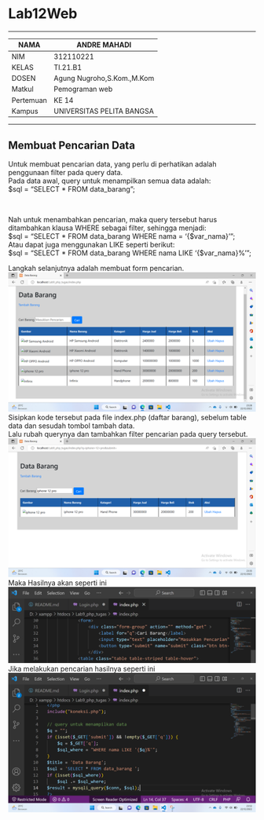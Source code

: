 # Lab12Web

<Hr>

|NAMA   |ANDRE MAHADI |
| --- | --- |
| NIM   | 312110221 |
| KELAS | TI.21.B1 |
| DOSEN | Agung Nugroho,S.Kom.,M.Kom |
| Matkul| Pemograman web |
|Pertemuan| KE 14 |
|Kampus | UNIVERSITAS PELITA BANGSA |

<Hr>

## Membuat Pencarian Data
Untuk membuat pencarian data, yang perlu di perhatikan adalah penggunaan filter pada query data.
<br>
Pada data awal, query untuk menampilkan semua data adalah:
<br>
$sql = “SELECT * FROM data_barang”;

<br>

Nah untuk menambahkan pencarian, maka query tersebut harus ditambahkan klausa WHERE sebagai filter, sehingga menjadi:
<br>
$sql = “SELECT * FROM data_barang WHERE nama = ‘{$var_nama}’”;
<br>
Atau dapat juga menggunakan LIKE seperti berikut:
<br>
$sql = “SELECT * FROM data_barang WHERE nama LIKE ‘{$var_nama}%’”;
<br>

Langkah selanjutnya adalah membuat form pencarian.
![gambar1](SS/s.1.png)
Sisipkan kode tersebut pada file index.php (daftar barang), sebelum table data dan sesudah tombol tambah data. <br>
Lalu rubah querynya dan tambahkan filter pencarian pada query tersebut.
![gambar2](SS/s.2.png)
Maka Hasilnya akan seperti ini
![gambar2](SS/s.3.png)
Jika melakukan pencarian hasilnya seperti ini
![gambar2](SS/s.4.png)